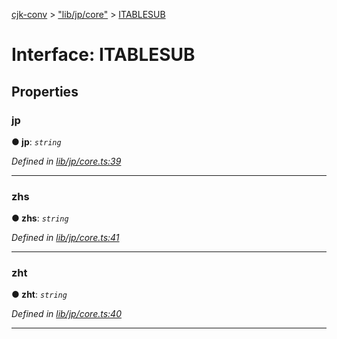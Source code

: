 [cjk-conv](../README.md) > ["lib/jp/core"](../modules/_lib_jp_core_.md) > [ITABLESUB](../interfaces/_lib_jp_core_.itablesub.md)



# Interface: ITABLESUB


## Properties
<a id="jp"></a>

###  jp

**●  jp**:  *`string`* 

*Defined in [lib/jp/core.ts:39](https://github.com/bluelovers/cjk-convert/blob/7c2ab19/lib/jp/core.ts#L39)*





___

<a id="zhs"></a>

###  zhs

**●  zhs**:  *`string`* 

*Defined in [lib/jp/core.ts:41](https://github.com/bluelovers/cjk-convert/blob/7c2ab19/lib/jp/core.ts#L41)*





___

<a id="zht"></a>

###  zht

**●  zht**:  *`string`* 

*Defined in [lib/jp/core.ts:40](https://github.com/bluelovers/cjk-convert/blob/7c2ab19/lib/jp/core.ts#L40)*





___


